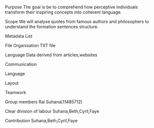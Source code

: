 Purpose 
The goal is be to comprehend how perceptive individuals transform their inspiring concepts into coherent language. 

Scope 
We will analyse quotes from famous authors and philosophers to understand the formation  sentences structure.

Metadata List


File Organisation 
TXT file 

Language Data
derived from articles,websites 

Communication 

Language 

Layout 

Teamwork 

Group members 
Rai Suhana(11485712) 

Clear division of labour 
Suhana,Beth,Cyril,Faye 

Contribution 
Suhana,Beth,Cyril,Faye

